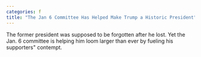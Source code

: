 ```yaml
---
categories: f
title: "The Jan 6 Committee Has Helped Make Trump a Historic President"
---
```

The former president was supposed to be forgotten after he lost. Yet the Jan. 6 committee is helping him loom larger than ever by fueling his supporters" contempt.